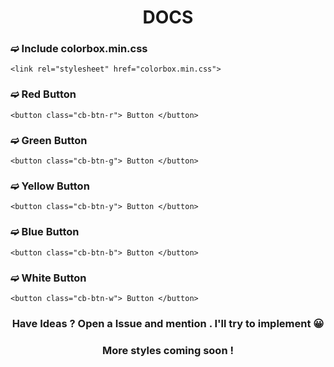 <h1 align="center"> DOCS </h1>
<h3> ➫ Include colorbox.min.css</h3> 
<pre><code><span class="hljs-tag">&lt;<span class="hljs-name">link</span> <span class="hljs-attr">rel</span>=<span class="hljs-string">"stylesheet"</span> <span class="hljs-attr">href</span>=<span class="hljs-string">"colorbox.min.css"</span>&gt;</span>
</code></pre>

<h3> ➫ Red Button </h3> 
<pre><code>&lt;<span class="hljs-keyword">button</span> class=<span class="hljs-string">"cb-btn-r"</span>&gt; <span class="hljs-keyword">Button</span> &lt;/<span class="hljs-keyword">button</span>&gt;
</code></pre>

<h3> ➫ Green Button </h3> 
<pre><code>&lt;<span class="hljs-keyword">button</span> class=<span class="hljs-string">"cb-btn-g"</span>&gt; <span class="hljs-keyword">Button</span> &lt;/<span class="hljs-keyword">button</span>&gt;
</code></pre>

<h3> ➫ Yellow Button </h3> 
<pre><code>&lt;<span class="hljs-keyword">button</span> class=<span class="hljs-string">"cb-btn-y"</span>&gt; <span class="hljs-keyword">Button</span> &lt;/<span class="hljs-keyword">button</span>&gt;
</code></pre>

<h3> ➫ Blue Button </h3> 
<pre><code>&lt;<span class="hljs-keyword">button</span> class=<span class="hljs-string">"cb-btn-b"</span>&gt; <span class="hljs-keyword">Button</span> &lt;/<span class="hljs-keyword">button</span>&gt;
</code></pre>

<h3> ➫ White Button </h3> 
<pre><code>&lt;<span class="hljs-keyword">button</span> class=<span class="hljs-string">"cb-btn-w"</span>&gt; <span class="hljs-keyword">Button</span> &lt;/<span class="hljs-keyword">button</span>&gt;
</code></pre>

<h3 align="center"> Have Ideas ? Open a Issue and mention . I'll try to implement  😀</h3> 
<h3 align="center"> More styles coming soon ! </h3> 
